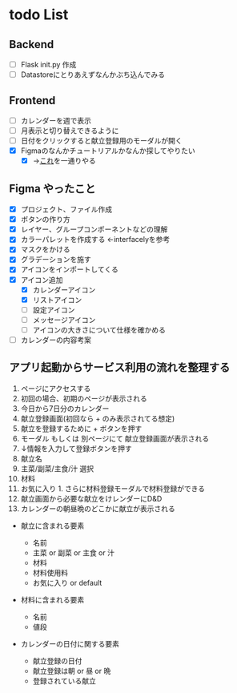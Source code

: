 # todo List

## Backend

- [ ] Flask init.py 作成
- [ ] Datastoreにとりあえずなんかぶち込んでみる

## Frontend

- [ ] カレンダーを週で表示
- [ ] 月表示と切り替えできるように
- [ ] 日付をクリックすると献立登録用のモーダルが開く
- [x] Figmaのなんかチュートリアルかなんか探してやりたい
  - [x] →[これ](https://note.com/fjkn/m/m9829c621e025)を一通りやる

## Figma やったこと

- [x] プロジェクト、ファイル作成
- [x] ボタンの作り方
- [x] レイヤー、グループコンポーネントなどの理解
- [x] カラーパレットを作成する ←interfacelyを参考
- [x] マスクをかける
- [x] グラデーションを施す 
- [x] アイコンをインポートしてくる
- [x] アイコン追加
  - [x] カレンダーアイコン
  - [x] リストアイコン
  - [ ] 設定アイコン
  - [ ] メッセージアイコン
  - [ ] アイコンの大きさについて仕様を確かめる
- [ ] カレンダーの内容考案

## アプリ起動からサービス利用の流れを整理する

1. ページにアクセスする
2. 初回の場合、初期のページが表示される
  1. 今日から7日分のカレンダー
  2. 献立登録画面(初回なら + のみ表示されてる想定)
3. 献立を登録するために + ボタンを押す
4. モーダル もしくは 別ページにて 献立登録画面が表示される
5. ↓情報を入力して登録ボタンを押す
  1. 献立名
  2. 主菜/副菜/主食/汁 選択
  3. 材料
  4. お気に入り
    1. さらに材料登録モーダルで材料登録ができる
6. 献立画面から必要な献立をけレンダーにD&D
7. カレンダーの朝昼晩のどこかに献立が表示される


- 献立に含まれる要素
  - 名前
  - 主菜 or 副菜 or 主食 or 汁
  - 材料
  - 材料使用料
  - お気に入り or default

- 材料に含まれる要素
  - 名前
  - 値段

- カレンダーの日付に関する要素
  - 献立登録の日付
  - 献立登録は朝 or 昼 or 晩
  - 登録されている献立